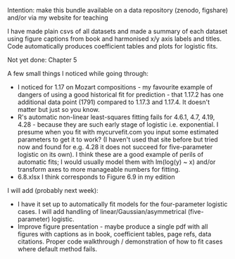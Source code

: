 Intention: make this bundle available on a data repository (zenodo, figshare) and/or via my website for teaching

I have made plain csvs of all datasets and made a summary of each dataset using figure captions from book and harmonised x/y axis labels and titles. Code automatically produces coefficient tables and plots for logistic fits.

Not yet done: Chapter 5

A few small things I noticed while going through: 
* I noticed for 1.17 on Mozart compositions - my favourite example of dangers of using a good historical fit for prediction - that 1.17.2 has one additional data point (1791) compared to 1.17.3 and 1.17.4. It doesn't matter but just so you know. 
* R's automatic non-linear least-squares fitting fails for 4.6.1, 4.7, 4.19, 4.28 - because they are such early stage of logistic i.e. exponential. I presume when you fit with mycurvefit.com you input some estimated parameters to get it to work? (I haven't used that site before but tried now and found for e.g. 4.28 it does not succeed for five-parameter logistic on its own). I think these are a good example of perils of automatic fits; I would usually model them with lm(log(y) ~ x) and/or transform axes to more manageable numbers for fitting. 
* 6.8.xlsx I think corresponds to Figure 6.9 in my edition

I will add (probably next week):
* I have it set up to automatically fit models for the four-parameter logistic cases. I will add handling of linear/Gaussian/asymmetrical (five-parameter) logistic. 
* Improve figure presentation - maybe produce a single pdf with all figures with captions as in book, coefficient tables, page refs, data citations. 
Proper code walkthrough / demonstration of how to fit cases where default method fails. 



